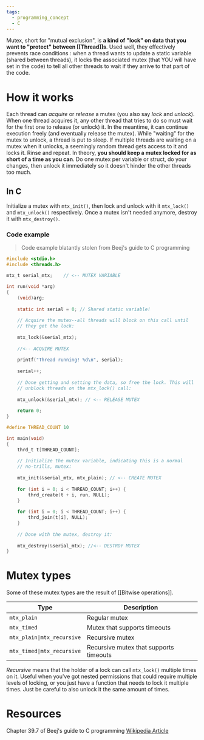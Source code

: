 ```yaml
---
tags:
  - programming_concept
  - C
---
```

Mutex, short for "mutual exclusion", is **a kind of "lock" on data that you want to "protect" between [[Thread]]s**.
Used well, they effectively prevents race conditions : when a thread wants to update a static variable (shared between threads), it locks the associated mutex (that YOU will have set in the code) to tell all other threads to wait if they arrive to that part of the code.
# How it works
Each thread can *acquire* or *release* a mutex (you also say *lock* and *unlock*). When one thread acquires it, any other thread that tries to do so must wait for the first one to release (or unlock) it. In the meantime, it can continue execution freely (and eventually release the mutex).
While "waiting" for the mutex to unlock, a thread is put to sleep. If multiple threads are waiting on a mutex when it unlocks, a seemingly random thread gets access to it and locks it. Rinse and repeat.
In theory, **you should keep a mutex locked for as short of a time as you can**. Do one mutex per variable or struct, do your changes, then unlock it immediately so it doesn't hinder the other threads too much.
## In C
Initialize a mutex with `mtx_init()`, then lock and unlock with it `mtx_lock()` and `mtx_unlock()` respectively.
Once a mutex isn't needed anymore, destroy it with `mtx_destroy()`.
### Code example
> Code example blatantly stolen from Beej's guide to C programming
```C
#include <stdio.h>
#include <threads.h>

mtx_t serial_mtx;    // <-- MUTEX VARIABLE

int run(void *arg)
{
	(void)arg;
	
	static int serial = 0; // Shared static variable!
	
	// Acquire the mutex--all threads will block on this call until
	// they get the lock:
	
	mtx_lock(&serial_mtx);
	
	//<-- ACQUIRE MUTEX
	
	printf("Thread running! %d\n", serial);
	
	serial++;
	
	// Done getting and setting the data, so free the lock. This will
	// unblock threads on the mtx_lock() call:
	
	mtx_unlock(&serial_mtx); // <-- RELEASE MUTEX
	
	return 0;
}

#define THREAD_COUNT 10

int main(void)
{
	thrd_t t[THREAD_COUNT];
	
	// Initialize the mutex variable, indicating this is a normal
	// no-trills, mutex:
	
	mtx_init(&serial_mtx, mtx_plain); // <-- CREATE MUTEX
	
	for (int i = 0; i < THREAD_COUNT; i++) {
		thrd_create(t + i, run, NULL);
	}
	
	for (int i = 0; i < THREAD_COUNT; i++) {
		thrd_join(t[i], NULL);
	}
	
	// Done with the mutex, destroy it:
	
	mtx_destroy(&serial_mtx); //<-- DESTROY MUTEX
}
```
# Mutex types
Some of these mutex types are the result of [[Bitwise operations]].

| Type                       | Description                            |
| -------------------------- | -------------------------------------- |
| `mtx_plain`                | Regular mutex                          |
| `mtx_timed`                | Mutex that supports timeouts           |
| `mtx_plain\|mtx_recursive` | Recursive mutex                        |
| `mtx_timed\|mtx_recursive` | Recursive mutex that supports timeouts |
*Recursive* means that the holder of a lock can call `mtx_lock()` multiple times on it. Useful when you've got nested permissions that could require multiple levels of locking, or you just have a function that needs to lock it multiple times.
Just be careful to also unlock it the same amount of times.
# Resources
Chapter 39.7 of Beej's guide to C programming
[Wikipedia Article](https://en.wikipedia.org/wiki/Lock_(computer_science))
